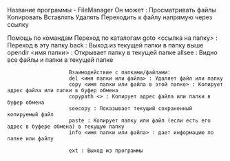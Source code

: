 Название программы - FileManager
Он может :
Просматривать файлы
Копировать
Вставлять
Удалять
Переходить к файлу напрямую через ссылку

Помощь по командам
                        Переход по каталогам
                        goto <ссылка на папку> : Переход в эту папку
                        back : Выход из текущей папки в папку выше
                        opendir <имя папки> : Открывает папку в текущей папке
                        allsee : Видно все файлы и папки в текущей папке
                        
                        Взаимодействие с папками/файлами:
                        del <имя папки или файла> : Удаляет файл или папку
                        copy <имя папки или файла в этой папке> : Копирует адрес файла или папки в буфер обмена
                        copypath <> : Копирует адрес файла или папки в буфер обмена
                        seecopy : Показывает текущий сохраненный копируемый файл
                        paste : Копирует папку или файл (если есть его адрес в буфере обмена) в текущую папку
                        info <имя папки или файла> : дает информацию по папке или файлу

                        ext : Выход из программы
